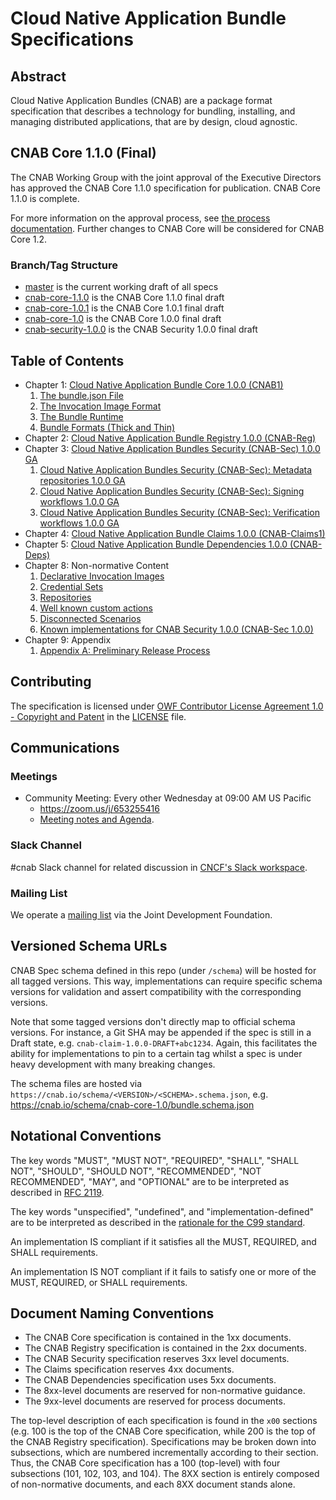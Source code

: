 # Cloud Native Application Bundle Specifications

## Abstract

Cloud Native Application Bundles (CNAB) are a package format specification that describes a technology for bundling, installing, and managing distributed applications, that are by design, cloud agnostic.

## CNAB Core 1.1.0 (Final)

The CNAB Working Group with the joint approval of the Executive Directors has approved the CNAB Core 1.1.0 specification for publication. CNAB Core 1.1.0 is complete.

For more information on the approval process, see [the process documentation](901-process.md). Further changes to CNAB Core will be considered for CNAB Core 1.2.

### Branch/Tag Structure

- [master](https://github.com/cnabio/cnab-spec) is the current working draft of all specs
- [cnab-core-1.1.0](https://github.com/cnabio/cnab-spec/tree/cnab-core-1.1.0) is the CNAB Core 1.1.0 final draft
- [cnab-core-1.0.1](https://github.com/cnabio/cnab-spec/tree/cnab-core-1.0.1) is the CNAB Core 1.0.1 final draft
- [cnab-core-1.0](https://github.com/cnabio/cnab-spec/tree/cnab-core-1.0) is the CNAB Core 1.0.0 final draft
- [cnab-security-1.0.0](https://github.com/cnabio/cnab-spec/tree/cnab-security-1.0.0) is the CNAB Security 1.0.0 final draft

## Table of Contents

- Chapter 1: [Cloud Native Application Bundle Core 1.0.0 (CNAB1)](100-CNAB.md)
  1. [The bundle.json File](101-bundle-json.md)
  1. [The Invocation Image Format](102-invocation-image.md)
  1. [The Bundle Runtime](103-bundle-runtime.md)
  1. [Bundle Formats (Thick and Thin)](104-bundle-formats.md)
- Chapter 2: [Cloud Native Application Bundle Registry 1.0.0 (CNAB-Reg)](200-CNAB-registries.md)
- Chapter 3: [Cloud Native Application Bundles Security (CNAB-Sec) 1.0.0 GA](300-CNAB-security.md)
  1. [Cloud Native Application Bundles Security (CNAB-Sec): Metadata repositories 1.0.0 GA](301-metadata-repositories.md)
  1. [Cloud Native Application Bundles Security (CNAB-Sec): Signing workflows 1.0.0 GA](302-signing-workflows.md)
  1. [Cloud Native Application Bundles Security (CNAB-Sec): Verification workflows 1.0.0 GA](303-verification-workflows.md)
- Chapter 4: [Cloud Native Application Bundle Claims 1.0.0 (CNAB-Claims1)](400-claims.md)
- Chapter 5: [Cloud Native Application Bundle Dependencies 1.0.0 (CNAB-Deps)](500-CNAB-dependencies.md)
- Chapter 8: Non-normative Content
  1. [Declarative Invocation Images](801-declarative-images.md)
  1. [Credential Sets](802-credential-sets.md)
  1. [Repositories](803-repositories.md)
  1. [Well known custom actions](804-well-known-custom-actions.md)
  1. [Disconnected Scenarios](805-airgap.md)
  1. [Known implementations for CNAB Security 1.0.0 (CNAB-Sec 1.0.0)](806-security-known-implementations.md)
- Chapter 9: Appendix
  1. [Appendix A: Preliminary Release Process](901-process.md)

## Contributing

The specification is licensed under [OWF Contributor License Agreement 1.0 - Copyright and Patent](http://www.openwebfoundation.org/legal/the-owf-1-0-agreements/owf-contributor-license-agreement-1-0---copyright-and-patent) in the [LICENSE](./LICENSE) file.

## Communications

### Meetings
* Community Meeting: Every other Wednesday at 09:00 AM US Pacific
  * https://zoom.us/j/653255416
  * [Meeting notes and Agenda](https://aka.ms/cnab/meeting).

### Slack Channel
#cnab Slack channel for related discussion in
[CNCF's Slack workspace](https://slack.cncf.io/).

### Mailing List

We operate a [mailing list](https://lists.jointdevelopment.org/g/CNAB-Main) via the Joint Development Foundation.

## Versioned Schema URLs

CNAB Spec schema defined in this repo (under `/schema`) will be hosted for all tagged versions.  This way, implementations can require specific schema versions for validation and assert compatibility with the corresponding versions.

Note that some tagged versions don't directly map to official schema versions.  For instance, a Git SHA may be appended if the spec is still in a Draft state, e.g. `cnab-claim-1.0.0-DRAFT+abc1234`.  Again, this facilitates the ability for implementations to pin to a certain tag whilst a spec is under heavy development with many breaking changes.

The schema files are hosted via `https://cnab.io/schema/<VERSION>/<SCHEMA>.schema.json`, e.g. https://cnab.io/schema/cnab-core-1.0/bundle.schema.json

## Notational Conventions

The key words "MUST", "MUST NOT", "REQUIRED", "SHALL", "SHALL NOT", "SHOULD", "SHOULD NOT", "RECOMMENDED", "NOT RECOMMENDED", "MAY", and "OPTIONAL" are to be interpreted as described in [RFC 2119][rfc2119].

The key words "unspecified", "undefined", and "implementation-defined" are to be interpreted as described in the [rationale for the C99 standard][c99-unspecified].

An implementation IS compliant if it satisfies all the MUST, REQUIRED, and SHALL requirements.

An implementation IS NOT compliant if it fails to satisfy one or more of the MUST, REQUIRED, or SHALL requirements.

[c99-unspecified]: http://www.open-std.org/jtc1/sc22/wg14/www/C99RationaleV5.10.pdf#page=18
[rfc2119]: http://tools.ietf.org/html/rfc2119

## Document Naming Conventions

- The CNAB Core specification is contained in the 1xx documents.
- The CNAB Registry specification is contained in the 2xx documents.
- The CNAB Security specification reserves 3xx level documents.
- The Claims specification reserves 4xx documents.
- The CNAB Dependencies specification uses 5xx documents.
- The 8xx-level documents are reserved for non-normative guidance.
- The 9xx-level documents are reserved for process documents.

The top-level description of each specification is found in the `x00` sections (e.g. 100 is the top of the CNAB Core specification, while 200 is the top of the CNAB Registry specification). Specifications may be broken down into subsections, which are numbered incrementally according to their section. Thus, the CNAB Core specification has a 100 (top-level) with four subsections (101, 102, 103, and 104). The 8XX section is entirely composed of non-normative documents, and each 8XX document stands alone.
